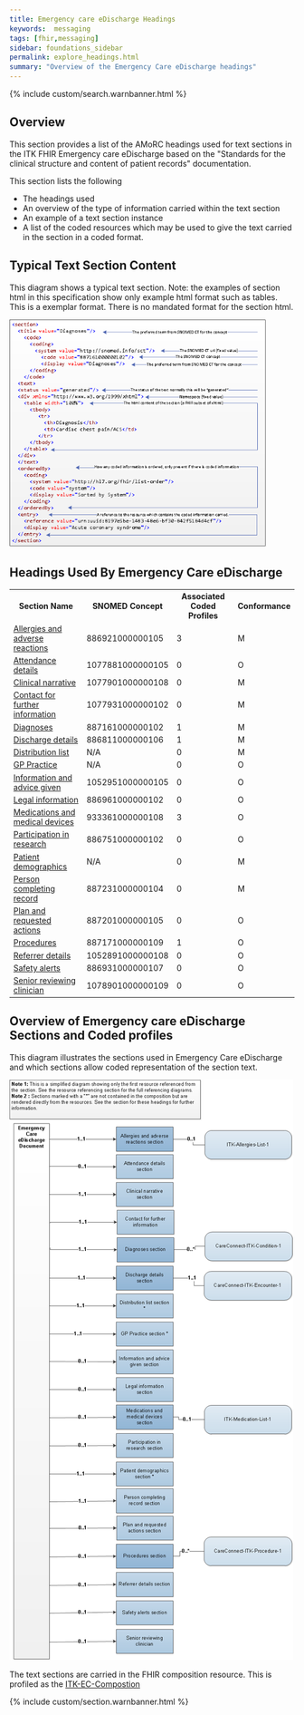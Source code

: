```yaml
---
title: Emergency care eDischarge Headings
keywords:  messaging
tags: [fhir,messaging]
sidebar: foundations_sidebar
permalink: explore_headings.html
summary: "Overview of the Emergency Care eDischarge headings"
---
```


{% include custom/search.warnbanner.html %}

## Overview ##

This section provides a list of the AMoRC headings used for text sections in the ITK FHIR Emergency care eDischarge based on the "Standards for the clinical structure and content of patient records" documentation. 

This section lists the following

- The headings used
- An overview of the type of information carried within the text section
- An example of a text section instance
- A list of the coded resources which may be used to give the text carried in the section in a coded format. 
 
## Typical Text Section Content ##
This diagram shows a typical text section.
Note: the examples of section html in this specification show only example html format such as tables. This is a exemplar format. There is no mandated format for the section html. 

<img src="images/explore/section_description.png" style="width:90%;max-width: 90%;"/>
 
## Headings Used By Emergency Care eDischarge ##

<table>
<tr>
<th>Section Name</th><th>SNOMED Concept</th><th>Associated Coded Profiles</th><th>Conformance</th></tr>
<tr><td><a href="explore_allergies_and_adverse_reactions.html">Allergies and adverse reactions</a></td><td>886921000000105</td><td>3</td><td>M</td></tr>
<tr><td><a href="explore_attendance_details.html">Attendance details</a></td><td>1077881000000105</td><td>0</td><td>O</td></tr>
<tr><td><a href="explore_clinical_narrative.html">Clinical narrative</a></td><td>1077901000000108</td><td>0</td><td>M</td></tr>
<tr><td><a href="explore_contact_for_further_information.html">Contact for further information</a></td><td>1077931000000102</td><td>0</td><td>M</td></tr>
<tr><td><a href="explore_diagnosis.html">Diagnoses</a></td><td>887161000000102</td><td>1</td><td>M</td></tr>
<tr><td><a href="explore_discharge_details.html">Discharge details</a></td><td>886811000000106</td><td>1</td><td>M</td></tr>
<tr><td><a href="explore_distribution_list.html">Distribution list</a></td><td>N/A</td><td>0</td><td>M</td></tr>
<tr><td><a href="explore_gp_practice.html">GP Practice</a></td><td>N/A</td><td>0</td><td>O</td></tr>
<tr><td><a href="explore_information_given.html">Information and advice given</a></td><td>1052951000000105</td><td>0</td><td>O</td></tr>
<tr><td><a href="explore_legal_info.html">Legal information</a></td><td>886961000000102</td><td>0</td><td>O</td></tr>
<tr><td><a href="explore_medication.html">Medications and medical devices</a></td><td>933361000000108</td><td>3</td><td>O</td></tr>
<tr><td><a href="explore_part_research.html">Participation in research</a></td><td>886751000000102</td><td>0</td><td>O</td></tr>
<tr><td><a href="explore_patient_demographics.html">Patient demographics</a></td><td>N/A</td><td>0</td><td>M</td></tr>
<tr><td><a href="explore_per_com_record.html">Person completing record</a></td><td>887231000000104</td><td>0</td><td>M</td></tr>
<tr><td><a href="explore_plan_req_actions.html">Plan and requested actions</a></td><td>887201000000105</td><td>0</td><td>O</td></tr>
<tr><td><a href="explore_procedures.html">Procedures</a></td><td>887171000000109</td><td>1</td><td>O</td></tr>
<tr><td><a href="explore_referrer.html">Referrer details</a></td><td>1052891000000108</td><td>0</td><td>O</td></tr>
<tr><td><a href="explore_safety_alerts.html">Safety alerts</a></td><td>886931000000107</td><td>0</td><td>O</td></tr>
<tr><td><a href="explore_social_context.html">Senior reviewing clinician</a></td><td>1078901000000109</td><td>0</td><td>O</td></tr>
</table>


## Overview of Emergency care eDischarge Sections and Coded profiles ##
This diagram illustrates the sections used in Emergency Care eDischarge and which sections allow coded representation of the section text. 


<img src="images/explore/EC_composition_overview.png" style="height:90%;max-height: 90%;"/>



The text sections are carried in the FHIR composition resource. 
This is profiled as the [ITK-EC-Compostion](https://fhir.nhs.uk/STU3/StructureDefinition/ITK-EC-Composition-1)


{% include custom/section.warnbanner.html %}


